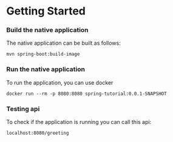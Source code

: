 # Getting Started

### Build the native application
The native application can be built as follows:
    
    mvn spring-boot:build-image
    
### Run the native application
To run the application, you can use docker
    
    docker run --rm -p 8080:8080 spring-tutorial:0.0.1-SNAPSHOT

### Testing api
To check if the application is running you can call this api:

    localhost:8080/greeting
